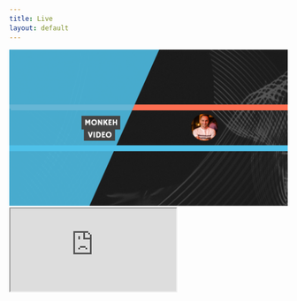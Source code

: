 ```yaml
---
title: Live
layout: default
---
```


<section>
    <div class="container">
        <div class="row">
            <div class="col-md-12">
                <div class="video-cover border--round reveal-video">
                    <div class="background-image-holder" style="background: url(&quot;/assets/images/yt_thumbnail.png&quot;); opacity: 1;">
                        <img alt="image" src="/assets/images/yt_thumbnail.png">
                    </div>
                    <div class="video-play-icon"></div>
                    <iframe data-src="https://www.youtube.com/embed/live_stream?channel=UCvbzRWLSXdBIXckm5WJuo-g" allowfullscreen="allowfullscreen" src="https://www.youtube.com/embed/live_stream?channel=UCvbzRWLSXdBIXckm5WJuo-g"></iframe>
                </div>
                <!--end video cover-->
            </div>
        </div>
        <!--end of row-->
    </div>
    <!--end of container-->
</section>